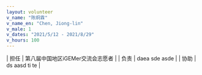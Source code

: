 ```yaml
---
layout: volunteer
v_name: "陈炯霖"
v_name_en: "Chen, Jiong-lin"
v_male: 1
v_dates: "2021/5/12 - 2021/8/29"
v_hours: 100
---
```



| 担任 | 第八届中国地区iGEMer交流会志愿者 |
| 负责 | daea sde asde |
| 协助 | ds aasd ti te |